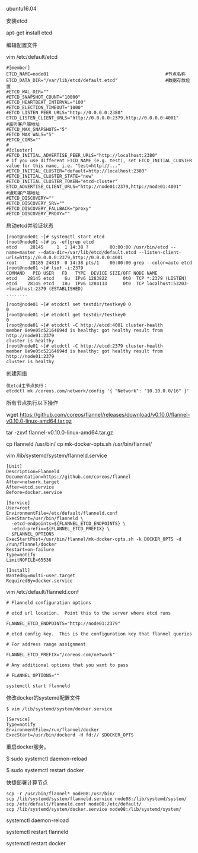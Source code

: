 ubuntu16.04

安装etcd

apt-get install etcd

编辑配置文件

vim /etc/default/etcd

    #[member]
    ETCD_NAME=node01                                            #节点名称
    ETCD_DATA_DIR="/var/lib/etcd/default.etcd"                  #数据存放位置
    #ETCD_WAL_DIR=""
    #ETCD_SNAPSHOT_COUNT="10000"
    #ETCD_HEARTBEAT_INTERVAL="100"
    #ETCD_ELECTION_TIMEOUT="1000"
    #ETCD_LISTEN_PEER_URLS="http://0.0.0.0:2380"
    ETCD_LISTEN_CLIENT_URLS="http://0.0.0.0:2379,http://0.0.0.0:4001"             #监听客户端地址
    #ETCD_MAX_SNAPSHOTS="5"
    #ETCD_MAX_WALS="5"
    #ETCD_CORS=""
    #
    #[cluster]
    #ETCD_INITIAL_ADVERTISE_PEER_URLS="http://localhost:2380"
    # if you use different ETCD_NAME (e.g. test), set ETCD_INITIAL_CLUSTER value for this name, i.e. "test=http://..."
    #ETCD_INITIAL_CLUSTER="default=http://localhost:2380"
    #ETCD_INITIAL_CLUSTER_STATE="new"
    #ETCD_INITIAL_CLUSTER_TOKEN="etcd-cluster"
    ETCD_ADVERTISE_CLIENT_URLS="http://node01:2379,http://node01:4001"           #通知客户端地址
    #ETCD_DISCOVERY=""
    #ETCD_DISCOVERY_SRV=""
    #ETCD_DISCOVERY_FALLBACK="proxy"
    #ETCD_DISCOVERY_PROXY=""

启动etcd并验证状态

    [root@node01 ~]# systemctl start etcd   
    [root@node01 ~]# ps -ef|grep etcd
    etcd     28145     1  1 14:38 ?        00:00:00 /usr/bin/etcd --name=master --data-dir=/var/lib/etcd/default.etcd --listen-client-urls=http://0.0.0.0:2379,http://0.0.0.0:4001
    root     28185 24819  0 14:38 pts/1    00:00:00 grep --color=auto etcd
    [root@node01 ~]# lsof -i:2379
    COMMAND   PID USER   FD   TYPE  DEVICE SIZE/OFF NODE NAME
    etcd    28145 etcd    6u  IPv6 1283822      0t0  TCP *:2379 (LISTEN)
    etcd    28145 etcd   18u  IPv6 1284133      0t0  TCP localhost:53203->localhost:2379 (ESTABLISHED)
    ........
       
    [root@node01 ~]# etcdctl set testdir/testkey0 0
    0
    [root@node01 ~]# etcdctl get testdir/testkey0
    0
    [root@node01 ~]# etcdctl -C http://etcd:4001 cluster-health
    member 8e9e05c52164694d is healthy: got healthy result from http://node01:2379
    cluster is healthy
    [root@node01 ~]# etcdctl -C http://etcd:2379 cluster-health
    member 8e9e05c52164694d is healthy: got healthy result from http://node01:2379
    cluster is healthy

创建网络

    仅etcd主节点执行：
    etcdctl mk /coreos.com/network/config '{ "Network": "10.10.0.0/16" }'



所有节点执行以下操作

wget https://github.com/coreos/flannel/releases/download/v0.10.0/flannel-v0.10.0-linux-amd64.tar.gz

tar -zxvf 	flannel-v0.10.0-linux-amd64.tar.gz

cp flanneld /usr/bin/
cp mk-docker-opts.sh /usr/bin/flannel/



vim /lib/systemd/system/flanneld.service

    [Unit]
    Description=Flanneld
    Documentation=https://github.com/coreos/flannel
    After=network.target
    After=etcd.service
    Before=docker.service
    
    [Service]
    User=root
    EnvironmentFile=/etc/default/flanneld.conf
    ExecStart=/usr/bin/flanneld \
      -etcd-endpoints=${FLANNEL_ETCD_ENDPOINTS} \
      -etcd-prefix=${FLANNEL_ETCD_PREFIX} \
      $FLANNEL_OPTIONS
    ExecStartPost=/usr/bin/flannel/mk-docker-opts.sh -k DOCKER_OPTS -d /run/flannel/docker
    Restart=on-failure
    Type=notify
    LimitNOFILE=65536
    
    [Install]
    WantedBy=multi-user.target
    RequiredBy=docker.service  

vim /etc/default/flanneld.conf



    # Flanneld configuration options
    
    # etcd url location.  Point this to the server where etcd runs
    
    FLANNEL_ETCD_ENDPOINTS="http://node01:2379"
    
    # etcd config key.  This is the configuration key that flannel queries
    
    # For address range assignment
    
    FLANNEL_ETCD_PREFIX="/coreos.com/network"
    
    # Any additional options that you want to pass
    
    # FLANNEL_OPTIONS=""

    systemctl start flanneld

修改docker的systemd配置文件

    $ vim /lib/systemd/system/docker.service
    
    [Service]
    Type=notify
    EnvironmentFile=/run/flannel/docker
    ExecStart=/usr/bin/dockerd -H fd:// $DOCKER_OPTS

重启docker服务。

$ sudo systemctl daemon-reload

$ sudo systemctl restart docker



快捷部署计算节点

    scp -r /usr/bin/flannel* node08:/usr/bin/
    scp /lib/systemd/system/flanneld.service node08:/lib/systemd/system/
    scp /etc/default/flanneld.conf node08:/etc/default/
    scp /lib/systemd/system/docker.service node08:/lib/systemd/system/



systemctl daemon-reload

systemctl restart flanneld

systemctl restart docker


